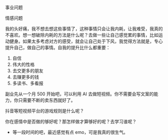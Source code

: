 事业问题

情感问题

我的头好痛，我不想去想这些事情了，这种事情只会让我内耗，让我难受，我真的不喜欢。想一想破除内耗的方法是什么呢？去做一些让自己感觉累的事情，比如运动健身。如果太多考虑对方的感受，就会让自己处于下风，我觉得方法就是，专心提升自己，做自己的事情。自我的提升比什么都重要：

1. 自信
2. 伟大的性格
3. 去交更多的朋友
4. 去赚更多的钱  
5. 多读书、多看报  

副业先从一个月 500 开始吧，可以利用 AI 去做短视频。你不需要会写文案的能力，你只需要不断的卖东西就好了。

抖音等短视频平台的游戏规则是什么呢？

你在感情中是否做的够好呢？那怎样做才算够好的呢？去学习谁呢？

- 等一段时间的吧，最近感觉有点 emo，可是我真的很生气。

